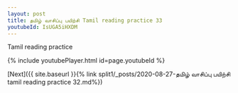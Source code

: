 ```yaml
---
layout: post
title: தமிழ் வாசிப்பு பயிற்சி Tamil reading practice 33
youtubeId: IsUGA5iHXDM
---
```

 
 
Tamil reading practice
 
 
 
 
 


{% include youtubePlayer.html id=page.youtubeId %}
 
[Next]({{ site.baseurl }}{% link  split1/_posts/2020-08-27-தமிழ் வாசிப்பு பயிற்சி tamil reading practice 32.md%})
 
